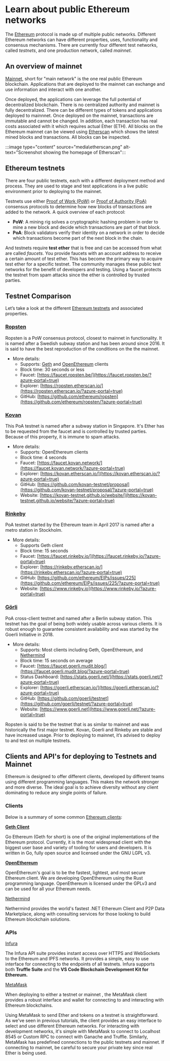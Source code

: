 # Learn about public Ethereum networks

The [Ethereum](https://ethereum.org/?azure-portal=true) protocol is made up of multiple public networks. Different Ethereum networks can have different properties, uses, functionality and consensus mechanisms. There are currently four different test networks, called *testnets*, and one production network, called *mainnet*.

## An overview of mainnet

[Mainnet](https://ethereum.org/en/glossary/#mainnet), short for "main network" is the one real public Ethereum blockchain. Applications that are deployed to the mainnet can exchange and use information and interact with one another.

Once deployed, the applications can leverage the full potential of decentralized blockchain. There is no centralized authority and mainnet is fully decentralized. There can be different types of tokens and applications deployed to mainnnet. Once deployed on the mainnet, transactions are immutable and cannot be changed. In addition, each transaction has real costs associated with it which requires actual Ether (ETH). All blocks on the Ethereum mainnet can be viewed using [Etherscan](https://etherscan.io/) which shows the latest mined blocks and transactions. All blocks can be inspected.

:::image type="content" source="media\etherscan.png" alt-text="Screenshot showing the homepage of Etherscan":::

## Ethereum testnets

There are four public testnets, each with a different deployment method and process. They are used to stage and test applications in a live public environment prior to deploying to the mainnet.

Testnets use either  [Proof of Work (PoW)](https://www.investopedia.com/terms/p/proof-work.asp?azure-portal=true) or [Proof of Authority (PoA)](https://academy.binance.com/en/articles/proof-of-authority-explained/?azure-portal=true) consensus protocols to determine how new blocks of transactions are added to the network. A quick overview of each protocol:

- **PoW**: A mining rig solves a cryptographic hashing problem in order to mine a new block and decide which transactions are part of that block.
- **PoA**: Block validators verify their identity on a network in order to decide which transactions become part of the next block in the chain.

 And testnets require **test ether** that is free and can be accessed from what are called *faucets*. You provide faucets with an account address to receive a certain amount of test ether. This has become the primary way to acquire test ether for a specific testnet. The community manages these public test networks for the benefit of developers and testing. Using a faucet protects the testnet from spam attacks since the ether is controlled by trusted parties.

## Testnet Comparison

Let’s take a look at the different [Ethereum testnets](https://ethereum.org/en/developers/docs/networks/#testnets) and associated properties.

### [Ropsten](https://ropsten.etherscan.io/?azure-portal=true)

Ropsten is a PoW consensus protocol, closest to mainnet in functionality. It is named after a Swedish subway station and has been around since 2016. It is said to have the best reproduction of the conditions on the the mainnet.

- More details:
  - Supports: [Geth](https://geth.ethereum.org/?azure-portal=true) and [OpenEthereum](https://openethereum.github.io/?azure-portal=true) clients
  - Block time: 30 seconds or less
  - Faucet: [https://faucet.ropsten.be/](https://faucet.ropsten.be/?azure-portal=true)
  - Explorer: [https://ropsten.etherscan.io/](https://ropsten.etherscan.io/?azure-portal=true)
  - GitHub: [https://github.com/ethereum/ropsten](https://github.com/ethereum/ropsten/?azure-portal=true)

### [Kovan](https://kovan-testnet.github.io/website/?azure-portal=true)

This PoA testnet is named after a subway station in Singapore. It's Ether has to be requested from the faucet and is controlled by trusted parties. Because of this property, it is immune to spam attacks.

- More details:
  - Supports: OpenEthereum clients
  - Block time: 4 seconds
  - Faucet: [https://faucet.kovan.network/](https://faucet.kovan.network/?azure-portal=true)
  - Explorer: [https://kovan.etherscan.io/](https://kovan.etherscan.io/?azure-portal=true)
  - GitHub: [https://github.com/kovan-testnet/proposal](https://github.com/kovan-testnet/proposal/?azure-portal=true)
  - Website: [https://kovan-testnet.github.io/website/](https://kovan-testnet.github.io/website/?azure-portal=true)

### [Rinkeby](https://www.rinkeby.io/?azure-portal=true)

PoA testnet started by the Ethereum team in April 2017 is named after a metro station in Stockholm.

- More details:
  - Supports Geth client
  - Block time: 15 seconds
  - Faucet: [https://faucet.rinkeby.io/](https://faucet.rinkeby.io/?azure-portal=true)
  - Explorer: [https://rinkeby.etherscan.io/](https://rinkeby.etherscan.io/?azure-portal=true)
  - GitHub: [https://github.com/ethereum/EIPs/issues/225](https://github.com/ethereum/EIPs/issues/225/?azure-portal=true)
  - Website: [https://www.rinkeby.io](https://www.rinkeby.io/?azure-portal=true)

### [Görli](https://goerli.net/?azure-portal=true)

PoA cross-client testnet and named after a Berlin subway station. This testnet has the goal of being both widely usable across various clients. It is robust enough to guarantee consistent availability and was started by the Goerli Initiative in 2018.

- More details:
  - Supports: Most clients including Geth, OpenEthereum, and [Nethermind](https://nethermind.io/?azure-portal=true)
  - Block time: 15 seconds on average
  - Faucet: [https://faucet.goerli.mudit.blog/](https://faucet.goerli.mudit.blog/?azure-portal=true)
  - Status Dashboard: [https://stats.goerli.net/](https://stats.goerli.net/?azure-portal=true)
  - Explorer: [https://goerli.etherscan.io/](https://goerli.etherscan.io/?azure-portal=true)
  - GitHub: [https://github.com/goerli/testnet](https://github.com/goerli/testnet/?azure-portal=true)
  - Website: [https://www.goerli.net](https://www.goerli.net/?azure-portal=true)

Ropsten is said to be the testnet that is as similar to mainnet and was historically the first major testnet. Kovan, Goerli and Rinkeby are stable and have increased usage. Prior to deploying to mainnet, it’s advised to deploy to and test on multiple testnets.

## Clients and API's for deploying to **Testnets** and **Mainnet**

Ethereum is designed to offer different clients, developed by different teams using different programming languages. This makes the network stronger and more diverse. The ideal goal is to achieve diversity without any client dominating to reduce any single points of failure.

### Clients

Below is a summary of some common [Ethereum clients](https://ethereum.org/en/developers/docs/nodes-and-clients/#clients):

[**Geth Client**](https://geth.ethereum.org/?azure-portal=true)

Go Ethereum (Geth for short) is one of the original implementations of the Ethereum protocol. Currently, it is the most widespread client with the biggest user base and variety of tooling for users and developers. It is written in Go, fully open source and licensed under the GNU LGPL v3.

[**OpenEthereum**](https://openethereum.github.io/?azure-portal=true)

OpenEthereum's goal is to be the fastest, lightest, and most secure Ethereum client. We are developing OpenEthereum using the Rust programming language. OpenEthereum is licensed under the GPLv3 and can be used for all your Ethereum needs.

[Nethermind](https://nethermind.io/?azure-portal=true)

Nethermind provides the world's fastest .NET Ethereum Client and P2P Data Marketplace, along with consulting services for those looking to build Ethereum blockchain solutions.

### APIs

[Infura](https://infura.io/?azure-portal=true)

The Infura API suite provides instant access over HTTPS and WebSockets to the Ethereum and IPFS networks. It provides a simple, easy to use interface for connecting to the endpoints of all testnets. Infura supports both **Truffle Suite** and the **VS Code Blockchain Development Kit for Ethereum.**

[MetaMask](https://metamask.io/?azure-portal=true)

When deploying to either a testnet or mainnet , the MetaMask client provides a robust interface and wallet for connecting to and interacting with Ethereum blockchains.

Using MetaMask to send Ether and tokens on a testnet is straightforward. As we've seen in previous tutorials, the client provides an easy interface to select and use different Ethereum networks. For interacting with development networks, it's simple with MetaMask to connect to Localhost 8545 or Custom RPC to connect with Ganache and Truffle. Similarly, MetaMask has predefined connections to the public testnets and mainnet. If connecting to mainnet, be careful to secure your private key since real Ether is being used.
